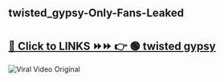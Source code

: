 
 ## twisted_gypsy-Only-Fans-Leaked

# <h2><a href="https://clipsfans.com/twisted_gypsy&ref=git">🔗 Click to LINKS ⏩⏩ 👉 🟢 twisted gypsy </a></h2>

<a href="https://clipsfans.com/twisted_gypsy&ref=git" rel="nofollow" data-target="animated-image.originalLink"><img src="https://i.ibb.co.com/xMMVF88/686577567.gif" alt="Viral Video Original" style="max-width: 100%; display: inline-block;" data-target="animated-image.originalImage"></a>
